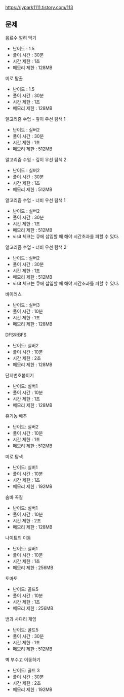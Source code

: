 https://jypark1111.tistory.com/113

## 문제 
음료수 얼려 먹기
- 난이도 : 1.5
- 풀이 시간 : 30분
- 시간 제한 : 1초
- 메모리 제한 : 128MB

미로 탈출
- 난이도 : 1.5
- 풀이 시간 : 30분
- 시간 제한 : 1초
- 메모리 제한 : 128MB

알고리즘 수업 - 깊이 우선 탐색 1
- 난이도 : 실버2
- 풀이 시간 : 30분
- 시간 제한 : 1초
- 메모리 제한 : 512MB

알고리즘 수업 - 깊이 우선 탐색 2
- 난이도 : 실버2
- 풀이 시간 : 30분
- 시간 제한 : 1초
- 메모리 제한 : 512MB

알고리즘 수업 - 너비 우선 탐색 1
- 난이도 : 실버2
- 풀이 시간 : 30분
- 시간 제한 : 1초
- 메모리 제한 : 512MB
- visit 체크는 큐에 삽입할 때 해야 시간초과를 피할 수 있다.

알고리즘 수업 - 너비 우선 탐색 2
- 난이도 : 실버2
- 풀이 시간 : 30분
- 시간 제한 : 1초
- 메모리 제한 : 512MB
- visit 체크는 큐에 삽입할 때 해야 시간초과를 피할 수 있다.

바이러스
- 난이도 : 실버3
- 풀이 시간 : 10분
- 시간 제한 : 1초
- 메모리 제한 : 128MB


DFS와BFS
- 난이도: 실버2
- 풀이 시간 : 10분
- 시간 제한 : 2초
- 메모리 제한 : 128MB

단지번호붙이기
- 난이도: 실버1
- 풀이 시간 : 10분
- 시간 제한 : 1초
- 메모리 제한 : 128MB

유기농 배추
- 난이도: 실버2
- 풀이 시간 : 10분
- 시간 제한 : 1초
- 메모리 제한 : 512MB

미로 탐색
- 난이도: 실버1
- 풀이 시간 : 10분
- 시간 제한 : 1초
- 메모리 제한 : 192MB

숨바 꼭질
- 난이도: 실버1
- 풀이 시간 : 10분
- 시간 제한 : 2초
- 메모리 제한 : 128MB

나이트의 이동
- 난이도: 실버1
- 풀이 시간 : 10분
- 시간 제한 : 1초
- 메모리 제한 : 256MB

토마토
- 난이도: 골드5
- 풀이 시간 : 10분
- 시간 제한 : 1초
- 메모리 제한 : 256MB

뱀과 사다리 게임
- 난이도: 골드5
- 풀이 시간 : 30분
- 시간 제한 : 1초
- 메모리 제한 : 512MB

벽 부수고 이동하기
- 난이도: 골드 3
- 풀이 시간 : 30분
- 시간 제한 : 2초
- 메모리 제한 : 192MB